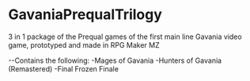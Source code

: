 # GavaniaPrequalTrilogy
3 in 1 package of the Prequal games of the first main line Gavania video game, prototyped and made in RPG Maker MZ

--Contains the following:
-Mages of Gavania
-Hunters of Gavania (Remastered)
-Final Frozen Finale
